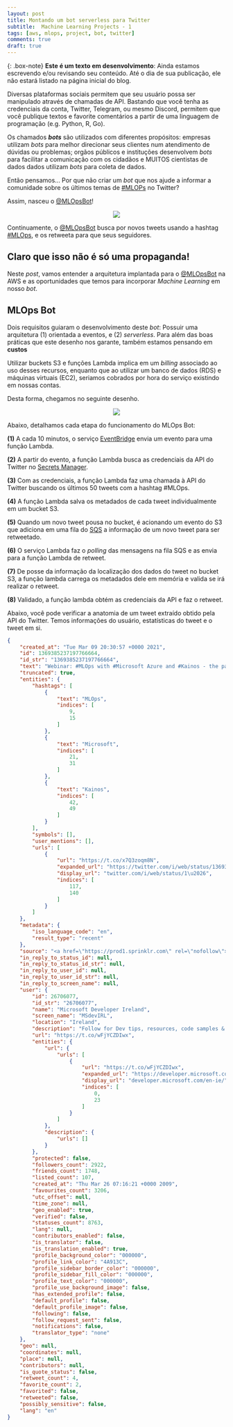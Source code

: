 ```yaml
---
layout: post
title: Montando um bot serverless para Twitter
subtitle:  Machine Learning Projects - 1
tags: [aws, mlops, project, bot, twitter]
comments: true
draft: true
---
```


{: .box-note}
**Este é um texto em desenvolvimento**: Ainda estamos escrevendo e/ou revisando seu conteúdo. Até o dia de sua publicação, ele não estará listado na página inicial do blog.

Diversas plataformas sociais permitem que seu usuário possa ser manipulado através de chamadas de API. Bastando que você tenha as credenciais da conta, Twitter, Telegram, ou mesmo Discord, permitem que você publique textos e favorite comentários a partir de uma linguagem de programação (e.g. Python, R, Go).

Os chamados ***bots*** são utilizados com diferentes propósitos: empresas utilizam *bots* para melhor direcionar seus clientes num atendimento de dúvidas ou problemas; orgãos públicos e instituções desenvolvem *bots* para facilitar a comunicação com os cidadãos e MUITOS cientistas de dados dados utilizam *bots* para coleta de dados.

Então pensamos... Por que não criar um *bot* que nos ajude a informar a comunidade sobre os últimos temas de [#MLOPs]() no Twitter?

Assim, nasceu o [@MLOpsBot](https://twitter.com/MLOpsBot)!

<p style="text-align: center"><img src="https://i.imgur.com/3a0WjfB.png"></p>

Continuamente, o [@MLOpsBot](https://twitter.com/MLOpsBot) busca por novos tweets usando a hashtag [#MLOps](), e os retweeta para que seus seguidores.

## Claro que isso não é só uma propaganda!

Neste *post*, vamos entender a arquitetura implantada para o [@MLOpsBot](https://twitter.com/MLOpsBot) na AWS e as oportunidades que temos para incorporar *Machine Learning* em nosso *bot*.

## MLOps Bot

Dois requisitos guiaram o desenvolvimento deste *bot*: Possuir uma arquitetura (1) orientada a eventos, e (2) *serverless*. Para além das boas práticas que este desenho nos garante, também estamos pensando em **custos**

Utilizar buckets S3 e funções Lambda implica em um *billing* associado ao uso desses recursos, enquanto que ao utilizar um banco de dados (RDS) e máquinas virtuais (EC2), seriamos cobrados por hora do serviço existindo em nossas contas.

Desta forma, chegamos no seguinte desenho.

<p style="text-align: center"><img src="https://i.imgur.com/G2qjoCl.png"></p>

Abaixo, detalhamos cada etapa do funcionamento do MLOps Bot:

**(1)** A cada 10 minutos, o serviço [EventBridge](https://aws.amazon.com/eventbridge/) envia um evento para uma função Lambda.

**(2)** A partir do evento, a função Lambda busca as credenciais da API do Twitter no [Secrets Manager](https://aws.amazon.com/secrets-manager/).

**(3)** Com as credenciais, a função Lambda faz uma chamada à API do Twitter buscando os últimos 50 tweets com a hashtag #MLOps.

**(4)** A função Lambda salva os metadados de cada tweet individualmente em um bucket S3.

**(5)** Quando um novo tweet pousa no bucket, é acionando um evento do S3 que adiciona em uma fila do [SQS](https://aws.amazon.com/sqs/) a informação de um novo tweet para ser retweetado.

**(6)** O serviço Lambda faz o *polling* das mensagens na fila SQS e as envia para a função Lambda de retweet.

**(7)** De posse da informação da localização dos dados do tweet no bucket S3, a função lambda carrega os metadados dele em memória e valida se irá realizar o retweet.

**(8)** Validado, a função lambda obtém as credenciais da API e faz o retweet.

Abaixo, você pode verificar a anatomia de um tweet extraído obtido pela API do Twitter. Temos informações do usuário, estatísticas do tweet e o tweet em si.

```json
{
    "created_at": "Tue Mar 09 20:30:57 +0000 2021",
    "id": 1369385237197766664,
    "id_str": "1369385237197766664",
    "text": "Webinar: #MLOps with #Microsoft Azure and #Kainos - the path to building a competitive edge - March 26th, 2021 10:0\u2026 https://t.co/x7Q3zoqm8N",
    "truncated": true,
    "entities": {
        "hashtags": [
            {
                "text": "MLOps",
                "indices": [
                    9,
                    15
                ]
            },
            {
                "text": "Microsoft",
                "indices": [
                    21,
                    31
                ]
            },
            {
                "text": "Kainos",
                "indices": [
                    42,
                    49
                ]
            }
        ],
        "symbols": [],
        "user_mentions": [],
        "urls": [
            {
                "url": "https://t.co/x7Q3zoqm8N",
                "expanded_url": "https://twitter.com/i/web/status/1369385237197766664",
                "display_url": "twitter.com/i/web/status/1\u2026",
                "indices": [
                    117,
                    140
                ]
            }
        ]
    },
    "metadata": {
        "iso_language_code": "en",
        "result_type": "recent"
    },
    "source": "<a href=\"https://prod1.sprinklr.com\" rel=\"nofollow\">Sprinklr Publishing</a>",
    "in_reply_to_status_id": null,
    "in_reply_to_status_id_str": null,
    "in_reply_to_user_id": null,
    "in_reply_to_user_id_str": null,
    "in_reply_to_screen_name": null,
    "user": {
        "id": 26706077,
        "id_str": "26706077",
        "name": "Microsoft Developer Ireland",
        "screen_name": "MSdevIRL",
        "location": "Ireland",
        "description": "Follow for Dev tips, resources, code samples & events. Everything you need to develop great apps! \n\nSupport: @MicrosoftHelps",
        "url": "https://t.co/wFjYCZDIwx",
        "entities": {
            "url": {
                "urls": [
                    {
                        "url": "https://t.co/wFjYCZDIwx",
                        "expanded_url": "https://developer.microsoft.com/en-ie/",
                        "display_url": "developer.microsoft.com/en-ie/",
                        "indices": [
                            0,
                            23
                        ]
                    }
                ]
            },
            "description": {
                "urls": []
            }
        },
        "protected": false,
        "followers_count": 2922,
        "friends_count": 1748,
        "listed_count": 107,
        "created_at": "Thu Mar 26 07:16:21 +0000 2009",
        "favourites_count": 3206,
        "utc_offset": null,
        "time_zone": null,
        "geo_enabled": true,
        "verified": false,
        "statuses_count": 8763,
        "lang": null,
        "contributors_enabled": false,
        "is_translator": false,
        "is_translation_enabled": true,
        "profile_background_color": "000000",
        "profile_link_color": "4A913C",
        "profile_sidebar_border_color": "000000",
        "profile_sidebar_fill_color": "000000",
        "profile_text_color": "000000",
        "profile_use_background_image": false,
        "has_extended_profile": false,
        "default_profile": false,
        "default_profile_image": false,
        "following": false,
        "follow_request_sent": false,
        "notifications": false,
        "translator_type": "none"
    },
    "geo": null,
    "coordinates": null,
    "place": null,
    "contributors": null,
    "is_quote_status": false,
    "retweet_count": 4,
    "favorite_count": 2,
    "favorited": false,
    "retweeted": false,
    "possibly_sensitive": false,
    "lang": "en"
}
```

## 
